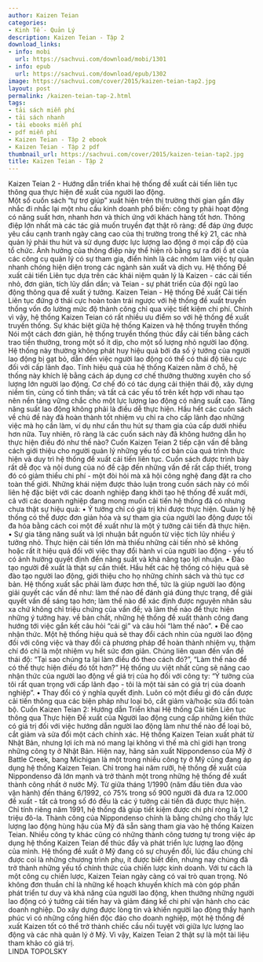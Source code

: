 ```yaml
---
author: Kaizen Teian
categories:
- Kinh Tế - Quản Lý
description: Kaizen Teian - Tập 2
download_links:
- info: mobi
  url: https://sachvui.com/download/mobi/1301
- info: epub
  url: https://sachvui.com/download/epub/1302
image: https://sachvui.com/cover/2015/kaizen-teian-tap2.jpg
layout: post
permalink: /kaizen-teian-tap-2.html
tags:
- tải sách miễn phí
- tải sách nhanh
- tải ebooks miễn phí
- pdf miễn phí
- Kaizen Teian - Tập 2 ebook
- Kaizen Teian - Tập 2 pdf
thumbnail_url: https://sachvui.com/cover/2015/kaizen-teian-tap2.jpg
title: Kaizen Teian - Tập 2
---
```


 <div class="item-desc text-justify"> Kaizen Teian 2 - Hướng dẫn triển khai hệ thống đề xuất cải tiến liên tục thông qua thực hiện đề xuất của người lao động.<br> Một số cuốn sách “tự trợ giúp” xuất hiện trên thị trường thời gian gần đây nhắc đi nhắc lại một nhu cầu kinh doanh phổ biến: công ty phải hoạt động có năng suất hơn, nhanh hơn và thích ứng với khách hàng tốt hơn. Thông điệp lớn nhất mà các tác giả muốn truyền đạt thật rõ ràng: để đáp ứng được yêu cầu cạnh tranh ngày càng cao của thị trường trong thế kỷ 21, các nhà quản lý phải thu hút và sử dụng được lực lượng lao động ở mọi cấp độ của tổ chức. Ảnh hưởng của thông điệp này thể hiện rõ bằng sự ra đời ồ ạt của các công cụ quản lý có sự tham gia, điển hình là các nhóm làm việc tự quản nhanh chóng hiện diện trong các ngành sản xuất và dịch vụ. Hệ thống Đề xuất cải tiến Liên tục dựa trên các khái niệm quản lý là Kaizen - các cải tiến nhỏ, đơn giản, tích lũy dần dần; và Teian - sự phát triển của đội ngũ lao động thông qua đề xuất ý tưởng. Kaizen Teian - Hệ thống Đề xuất Cải tiến Liên tục đứng ở thái cực hoàn toàn trái ngược với hệ thống đề xuất truyền thống vốn đo lường mức độ thành công chỉ qua việc tiết kiệm chi phí. Chính vì vậy, hệ thống Kaizen Teian có rất nhiều ưu điểm so với hệ thống đề xuất truyền thống. Sự khác biệt giữa hệ thống Kaizen và hệ thống truyền thống Nói một cách đơn giản, hệ thống truyền thống thúc đẩy cải tiến bằng cách trao tiền thưởng, trong một số ít dịp, cho một số lượng nhỏ người lao động. Hệ thống này thường không phát huy hiệu quả bởi đa số ý tưởng của người lao động bị gạt bỏ, dẫn đến việc người lao động có thể có thái độ tiêu cực đối với cấp lãnh đạo. Tính hiệu quả của hệ thống Kaizen nằm ở chỗ, hệ thống này khích lệ bằng cách áp dụng cơ chế thưởng thường xuyên cho số lượng lớn người lao động. Cơ chế đó có tác dụng cải thiện thái độ, xây dựng niềm tin, củng cố tinh thần; và tất cả các yếu tố trên kết hợp với nhau tạo nên nền tảng vững chắc cho một lực lượng lao động có năng suất cao. Tăng năng suất lao động không phải là điều dễ thực hiện. Hầu hết các cuốn sách về chủ đề này đã hoàn thành tốt nhiệm vụ chỉ ra cho cấp lãnh đạo những việc mà họ cần làm, ví dụ như cần thu hút sự tham gia của cấp dưới nhiều hơn nữa. Tuy nhiên, rõ ràng là các cuốn sách này đã không hướng dẫn họ thực hiện điều đó như thế nào? Cuốn Kaizen Teian 2 tiếp cận vấn đề bằng cách giới thiệu cho người quản lý những yếu tố cơ bản của quá trình thực hiện và duy trì hệ thống đề xuất cải tiến liên tục. Cuốn sách được trình bày rất dễ đọc và nội dung của nó đề cập đến những vấn đề rất cấp thiết, trong đó có giảm thiểu chi phí - một đòi hỏi mà xã hội công nghệ đang đặt ra cho toàn thế giới. Những khái niệm được thảo luận trong cuốn sách này có mối liên hệ đặc biệt với các doanh nghiệp đang khởi tạo hệ thống đề xuất mới, cả với các doanh nghiệp đang mong muốn cải tiến hệ thống đã có nhưng chưa thật sự hiệu quả: • Ý tưởng chỉ có giá trị khi được thực hiện. Quản lý hệ thống có thể được đơn giản hóa và sự tham gia của người lao động được tối đa hóa bằng cách coi một đề xuất như là một ý tưởng cải tiến đã thực hiện. • Sự gia tăng năng suất và lợi nhuận bắt nguồn từ việc tích lũy nhiều ý tưởng nhỏ. Thực hiện cải tiến lớn mà thiếu những cải tiến nhỏ sẽ không hoặc rất ít hiệu quả đối với việc thay đổi hành vi của người lao động - yếu tố có ảnh hưởng quyết định đến năng suất và khả năng tạo lợi nhuận. • Đào tạo người đề xuất là thật sự cần thiết. Hầu hết các hệ thống có hiệu quả sẽ đào tạo người lao động, giới thiệu cho họ những chính sách và thủ tục cơ bản. Hệ thống xuất sắc phải làm được hơn thế, tức là giúp người lao động giải quyết các vấn đề như: làm thế nào để đánh giá đúng thực trạng, để giải quyết vấn đề sáng tạo hơn; làm thế nào để xác định được nguyên nhân sâu xa chứ không chỉ triệu chứng của vấn đề; và làm thế nào để thực hiện những ý tưởng hay. về bản chất, những hệ thống đề xuất thành công đang hướng tới việc gắn kết câu hỏi “cái gì” và câu hỏi “làm thế nào”. • Đề cao nhận thức. Một hệ thống hiệu quả sẽ thay đổi cách nhìn của người lao động đối với công việc và thay đổi cả phương pháp để hoàn thành nhiệm vụ, thậm chí đó chỉ là một nhiệm vụ hết sức đơn giản. Chúng liên quan đến vấn đề thái độ: “Tại sao chúng ta lại làm điều đó theo cách đó?”, “Làm thế nào để có thể thực hiện điều đó tốt hơn?” Hệ thống ưu việt nhất cũng sẽ nâng cao nhận thức của người lao động về giá trị của họ đối với công ty: “Ý tưởng của tôi rất quan trọng với cấp lãnh đạo - tôi là một tài sản có giá trị của doanh nghiệp”. • Thay đổi có ý nghĩa quyết định. Luôn có một điều gì đó cần được cải tiến thông qua các biện pháp như loại bỏ, cắt giảm và/hoặc sửa đổi toàn bộ. Cuốn Kaizen Teian 2: Hướng dẫn Triển khai Hệ thống Cải tiến Liên tục thông qua Thực hiện Đề xuất của Người lao động cung cấp những kiến thức có giá trị đối với việc hướng dẫn người lao động làm như thế nào để loại bỏ, cắt giảm và sửa đổi một cách chính xác. Hệ thống Kaizen Teian xuất phát từ Nhật Bản, nhưng lợi ích mà nó mang lại không vì thế mà chỉ giới hạn trong những công ty ở Nhật Bản. Hiện nay, hãng sản xuất Nippondenso của Mỹ ở Battle Creek, bang Michigan là một trong nhiều công ty ở Mỹ cũng đang áp dụng hệ thống Kaizen Teian. Chỉ trong hai năm rưỡi, hệ thống đề xuất của Nippondenso đã lớn mạnh và trở thành một trong những hệ thống đề xuất thành công nhất ở nước Mỹ. Từ giữa tháng 1/1990 (năm đầu tiên đưa vào vận hành) đến tháng 6/1992, có 75% trong số 900 người đã đưa ra 12.000 đề xuất - tất cả trong số đó đều là các ý tưởng cải tiến đã được thực hiện. Chỉ tính riêng năm 1991, hệ thống đã giúp tiết kiệm được chi phí ròng là 1,2 triệu đô-la. Thành công của Nippondenso chính là bằng chứng cho thấy lực lượng lao động hùng hậu của Mỹ đã sẵn sàng tham gia vào hệ thống Kaizen Teian. Nhiều công ty khác cũng có những thành công tương tự trong việc áp dụng hệ thống Kaizen Teian để thúc đẩy và phát triển lực lượng lao động của mình. Hệ thống đề xuất ở Mỹ đang có sự chuyển đổi, lúc đầu chúng chỉ được coi là những chương trình phụ, ít được biết đến, nhưng nay chúng đã trở thành những yếu tố chính thức của chiến lược kinh doanh. Với tư cách là một công cụ chiến lược, Kaizen Teian ngày càng có vai trò quan trọng. Nó không đơn thuần chỉ là những kế hoạch khuyến khích mà còn góp phần phát triển tư duy và khả năng của người lao động, khen thưởng những người lao động có ý tưởng cải tiến hay và giảm đáng kể chi phí vận hành cho các doanh nghiệp. Do xây dựng được lòng tin và khiến người lao động thấy hạnh phúc vì có những cống hiến độc đáo cho doanh nghiệp, một hệ thống đề xuất Kaizen tốt có thể trở thành chiếc cầu nối tuyệt vời giữa lực lượng lao động và các nhà quản lý ở Mỹ. Vì vậy, Kaizen Teian 2 thật sự là một tài liệu tham khảo có giá trị.<br> LINDA TOPOLSKY </div>